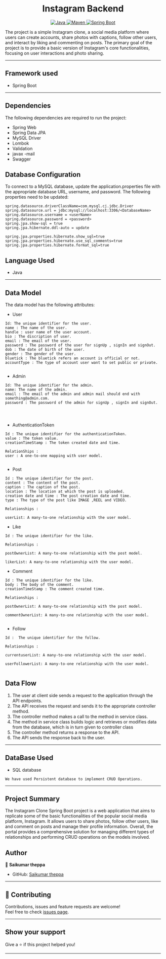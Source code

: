 <h1 align = "center"> Instagram Backend </h1>

<p align="center">
<a href="Java url">
    <img alt="Java" src="https://img.shields.io/badge/Java->=8-darkblue.svg" />
</a>
<a href="Maven url" >
    <img alt="Maven" src="https://img.shields.io/badge/maven-3.0.5-brightgreen.svg" />
</a>
<a href="Spring Boot url" >
    <img alt="Spring Boot" src="https://img.shields.io/badge/Spring Boot-3.0.6-brightgreen.svg" />
</a>
</p>
The project is a simple Instagram clone, a social media platform where users can create accounts, share photos with captions, follow other users, and interact by liking and commenting on posts. The primary goal of the project is to provide a basic version of Instagram's core functionalities, focusing on user interactions and photo sharing.

---

## Framework used

* Spring Boot
---

## Dependencies
The following dependencies are required to run the project:

* Spring Web
* Spring Data JPA
* MySQL Driver
* Lombok
* Validation
* javax -mail
* Swagger



## Database Configuration
To connect to a MySQL database, update the application.properties file with the appropriate database URL, username, and password. The following properties need to be updated:
```
spring.datasource.driverClassName=com.mysql.cj.jdbc.Driver
spring.datasource.url = jdbc:mysql://localhost:3306/<DatabaseName>
spring.datasource.username = <userName>
spring.datasource.password = <password>
spring.jpa.show-sql = true
spring.jpa.hibernate.ddl-auto = update

spring.jpa.properties.hibernate.show_sql=true
spring.jpa.properties.hibernate.use_sql_comments=true
spring.jpa.properties.hibernate.format_sql=true

```

## Language Used
* Java

---

## Data Model

The  data model  has the following attributes:

* User
```
Id: The unique identifier for the user.
name : The name of the user.
handle : user name of the user account.
bio : The discription of user.
email : The email of the user.
password : The password of the user for signUp , signIn and signOut.
dob : The date of birth of the user.
gender : The gender of the user.
bluetick : The bluetick refers an account is official or not.
accountType : The type of account user want to set public or private.


```

* Admin
```
Id: The unique identifier for the admin.
name: The name of the admin.
email : The email of the admin and admin mail should end with something@admin.com.
password : The password of the admin for signUp , signIn and signOut.




```


* AuthenticationToken
```
Id : The unique identifier for the authenticationToken.
value : The token value.
creationTimeStamp : The token created date and time.

RelationShips : 
user : A one-to-one mapping with user model.


```

* Post
```
Id : The unique identifier for the post.
content : The content of the post.
caption : The caption of the post.
location : The location at which the post is uploaded.
creation date and time : The post creation date and time.
type : The type of the post like IMAGE ,REEL and VIDEO.

Relationships :

userList: A many-to-one relationship with the user model.
```


* Like
```
Id : The unique identifier for the like.

Relationships :

postOwnerList: A many-to-one relationship with the post model.

likerList: A many-to-one relationship with the user model.

```

* Comment
```
Id : The unique identifier for the like.
body : The body of the comment.
creationTimeStamp : The comment created time.

Relationships :

postOwnerList: A many-to-one relationship with the post model.

commentOwnerList: A many-to-one relationship with the user model.


```

* Follow
```
Id :  The unique identifier for the follow.

Relationships :

currentuserList: A many-to-one relationship with the user model.

userFollowerList: A many-to-one relationship with the user model.


```

## Data Flow

1. The user at client side sends a request to the application through the API endpoints.
2. The API receives the request and sends it to the appropriate controller method.
3. The controller method makes a call to the method in service class.
4. The method in service class builds logic and retrieves or modifies data from the database, which is in turn given to controller class
5. The controller method returns a response to the API.
6. The API sends the response back to the user.

---


## DataBase Used
* SQL database
```
We have used Persistent database to implement CRUD Operations.
```
---

## Project Summary

The Instagram Clone Spring Boot project is a web application that aims to replicate some of the basic functionalities of the popular social media platform, Instagram. It allows users to share photos, follow other users, like and comment on posts and manage their profile information.
Overall, the portal provides a comprehensive solution for managing different types of relationships and performing CRUD operations on the models involved.

## Author

👤 **Saikumar theppa**

* GitHub: [Saikumar theppa](https://gist.github.com/Saikumartheppa)

---

## 🤝 Contributing

Contributions, issues and feature requests are welcome!<br />Feel free to check [issues page]("url").
    
---

## Show your support

Give a ⭐️ if this project helped you!
    
---
